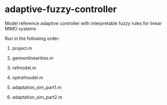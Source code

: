 # adaptive-fuzzy-controller
Model reference adaptive controller with interpretable fuzzy rules for linear MIMO systems

Run in the following order:

1. project.m

2. gennonlinearities.m
3. refmodel.m
4. optrefmodel.m

5. adaptation_sim_part1.m
6. adaptation_sim_part2.m
